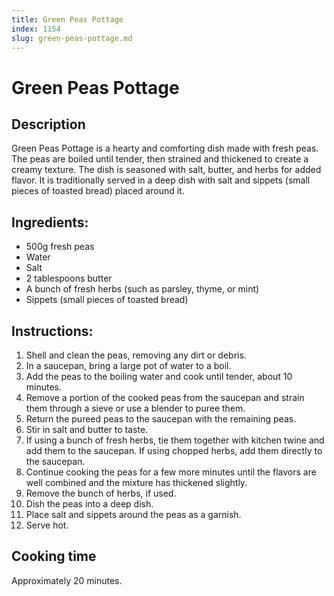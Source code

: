 ```yaml
---
title: Green Peas Pottage
index: 1154
slug: green-peas-pottage.md
---
```


# Green Peas Pottage

## Description
Green Peas Pottage is a hearty and comforting dish made with fresh peas. The peas are boiled until tender, then strained and thickened to create a creamy texture. The dish is seasoned with salt, butter, and herbs for added flavor. It is traditionally served in a deep dish with salt and sippets (small pieces of toasted bread) placed around it.

## Ingredients:
- 500g fresh peas
- Water
- Salt
- 2 tablespoons butter
- A bunch of fresh herbs (such as parsley, thyme, or mint)
- Sippets (small pieces of toasted bread)

## Instructions:
1. Shell and clean the peas, removing any dirt or debris.
2. In a saucepan, bring a large pot of water to a boil.
3. Add the peas to the boiling water and cook until tender, about 10 minutes.
4. Remove a portion of the cooked peas from the saucepan and strain them through a sieve or use a blender to puree them.
5. Return the pureed peas to the saucepan with the remaining peas.
6. Stir in salt and butter to taste.
7. If using a bunch of fresh herbs, tie them together with kitchen twine and add them to the saucepan. If using chopped herbs, add them directly to the saucepan.
8. Continue cooking the peas for a few more minutes until the flavors are well combined and the mixture has thickened slightly.
9. Remove the bunch of herbs, if used.
10. Dish the peas into a deep dish.
11. Place salt and sippets around the peas as a garnish.
12. Serve hot.

## Cooking time
Approximately 20 minutes.